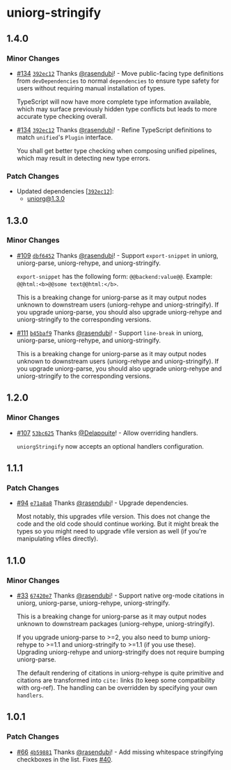 # uniorg-stringify

## 1.4.0

### Minor Changes

- [#134](https://github.com/rasendubi/uniorg/pull/134) [`392ec12`](https://github.com/rasendubi/uniorg/commit/392ec12e3e2a019d40b2d6efea1456097b25e317) Thanks [@rasendubi](https://github.com/rasendubi)! - Move public-facing type definitions from `devDependencies` to normal `dependencies` to ensure type safety for users without requiring manual installation of types.

  TypeScript will now have more complete type information available, which may surface previously hidden type conflicts but leads to more accurate type checking overall.

- [#134](https://github.com/rasendubi/uniorg/pull/134) [`392ec12`](https://github.com/rasendubi/uniorg/commit/392ec12e3e2a019d40b2d6efea1456097b25e317) Thanks [@rasendubi](https://github.com/rasendubi)! - Refine TypeScript definitions to match `unified`'s `Plugin` interface.

  You shall get better type checking when composing unified pipelines, which may result in detecting new type errors.

### Patch Changes

- Updated dependencies [[`392ec12`](https://github.com/rasendubi/uniorg/commit/392ec12e3e2a019d40b2d6efea1456097b25e317)]:
  - uniorg@1.3.0

## 1.3.0

### Minor Changes

- [#109](https://github.com/rasendubi/uniorg/pull/109) [`dbf6452`](https://github.com/rasendubi/uniorg/commit/dbf6452921ad03120bb9df87746aef52ac72b5fb) Thanks [@rasendubi](https://github.com/rasendubi)! - Support `export-snippet` in uniorg, uniorg-parse, uniorg-rehype, and uniorg-stringify.

  `export-snippet` has the following form: `@@backend:value@@`. Example: `@@html:<b>@@some text@@html:</b>`.

  This is a breaking change for uniorg-parse as it may output nodes unknown to downstream users (uniorg-rehype and uniorg-stringify). If you upgrade uniorg-parse, you should also upgrade uniorg-rehype and uniorg-stringify to the corresponding versions.

- [#111](https://github.com/rasendubi/uniorg/pull/111) [`b45baf9`](https://github.com/rasendubi/uniorg/commit/b45baf992db4659e2732e888bd3860b9eff25504) Thanks [@rasendubi](https://github.com/rasendubi)! - Support `line-break` in uniorg, uniorg-parse, uniorg-rehype, and uniorg-stringify.

  This is a breaking change for uniorg-parse as it may output nodes unknown to downstream users (uniorg-rehype and uniorg-stringify). If you upgrade uniorg-parse, you should also upgrade uniorg-rehype and uniorg-stringify to the corresponding versions.

## 1.2.0

### Minor Changes

- [#107](https://github.com/rasendubi/uniorg/pull/107) [`53bc625`](https://github.com/rasendubi/uniorg/commit/53bc6253193a8bd4e67193d6812fe276c6064b25) Thanks [@Delapouite](https://github.com/Delapouite)! - Allow overriding handlers.

  `uniorgStringify` now accepts an optional handlers configuration.

## 1.1.1

### Patch Changes

- [#94](https://github.com/rasendubi/uniorg/pull/94) [`e71a8a8`](https://github.com/rasendubi/uniorg/commit/e71a8a85f4921d53fdf112df17bd37b92af1ed5d) Thanks [@rasendubi](https://github.com/rasendubi)! - Upgrade dependencies.

  Most notably, this upgrades vfile version. This does not change the code and the old code should continue working. But it might break the types so you might need to upgrade vfile version as well (if you're manipulating vfiles directly).

## 1.1.0

### Minor Changes

- [#33](https://github.com/rasendubi/uniorg/pull/33) [`67420e7`](https://github.com/rasendubi/uniorg/commit/67420e7fe05defc99b52aecce75fcc3831d39ff6) Thanks [@rasendubi](https://github.com/rasendubi)! - Support native org-mode citations in uniorg, uniorg-parse, uniorg-rehype, uniorg-stringify.

  This is a breaking change for uniorg-parse as it may output nodes unknown to downstream packages (uniorg-rehype, uniorg-stringify).

  If you upgrade uniorg-parse to >=2, you also need to bump uniorg-rehype to >=1.1 and uniorg-stringify to >=1.1 (if you use these). Upgrading uniorg-rehype and uniorg-stringify does not require bumping uniorg-parse.

  The default rendering of citations in uniorg-rehype is quite primitive and citations are transformed into `cite:` links (to keep some compatibility with org-ref). The handling can be overridden by specifying your own `handlers`.

## 1.0.1

### Patch Changes

- [#66](https://github.com/rasendubi/uniorg/pull/66) [`4b59881`](https://github.com/rasendubi/uniorg/commit/4b598816b7ee042df4c711c07f74681c092504a8) Thanks [@rasendubi](https://github.com/rasendubi)! - Add missing whitespace stringifying checkboxes in the list. Fixes [#40](https://github.com/rasendubi/uniorg/issues/40).
